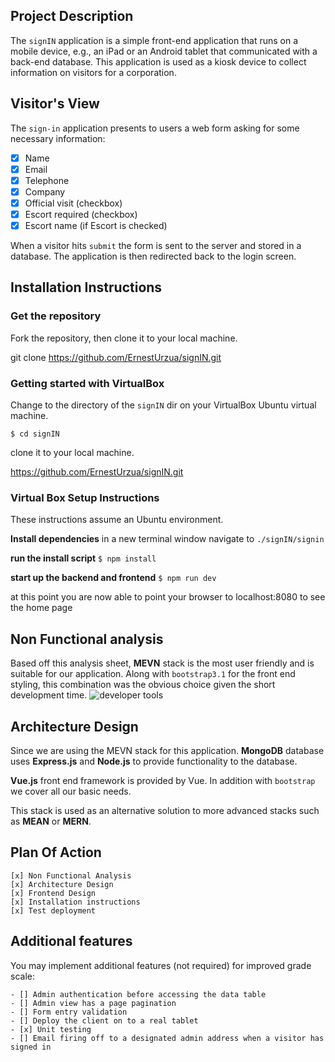 ## Project Description
The `signIN` application is a simple front-end application that runs on a mobile device, e.g., an iPad or an Android tablet that communicated with a back-end database.  This application is used as a kiosk device to collect information on visitors for a corporation.


## Visitor's View

The `sign-in` application presents to users a web form asking for some necessary information:

- [x] Name
- [x] Email 
- [x] Telephone
- [x] Company
- [x] Official visit (checkbox)
- [x] Escort required (checkbox)
- [x] Escort name (if Escort is checked)

When a visitor hits `submit` the form is sent to the server and stored in a database. The application is then redirected back to the login screen.

## Installation Instructions
### Get the repository 

Fork the repository, then clone it to your local machine.

git clone https://github.com/ErnestUrzua/signIN.git

### Getting started with VirtualBox

Change to the directory of the `signIN` dir on your VirtualBox Ubuntu virtual machine.

`$ cd signIN`

clone it to your local machine.

https://github.com/ErnestUrzua/signIN.git

### Virtual Box Setup Instructions

These instructions assume an Ubuntu environment. 

**Install dependencies**
in a new terminal window
navigate to `./signIN/signin`

**run the install script**
`$ npm install` 

**start up the backend and frontend**
`$ npm run dev`

at this point you are now able to point your browser to localhost:8080 to see the home page

## Non Functional analysis
Based off this analysis sheet, **MEVN** stack is the most user friendly and is suitable for our application. Along with `bootstrap3.1` for the front end styling, this combination was the obvious choice given the short development time.
![developer tools](https://user-images.githubusercontent.com/4582375/30355067-b72ffe36-97e5-11e7-9786-5ada6d989cf6.png)
    
## Architecture Design
Since we are using the MEVN stack for this application.
**MongoDB**  database uses **Express.js** and **Node.js** to provide functionality to the database. 


**Vue.js**
front end framework is provided by Vue. In addition with `bootstrap` we cover all our basic needs. 


This stack is used as an alternative solution to more advanced stacks such as **MEAN** or **MERN**. 

## Plan Of Action
```
[x] Non Functional Analysis
[x] Architecture Design
[x] Frontend Design 
[x] Installation instructions
[x] Test deployment
```

## Additional features

You may implement additional features (not required) for improved grade scale:
```
- [] Admin authentication before accessing the data table
- [] Admin view has a page pagination
- [] Form entry validation
- [] Deploy the client on to a real tablet
- [x] Unit testing
- [] Email firing off to a designated admin address when a visitor has signed in
```
